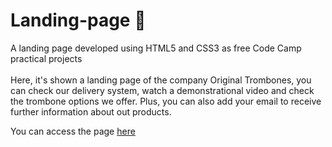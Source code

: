 # Landing-page 📃
 A landing page developed using HTML5 and CSS3 as free Code Camp practical projects<br>
 <br>Here, it's shown a landing page of the company Original Trombones, you can check our delivery system, watch a demonstrational video and check the trombone options we offer. Plus, you can also add your email to receive further information about out products.
 
You can access the page [here](https://rodrigosantos95.github.io/Landing-page/) 
#
